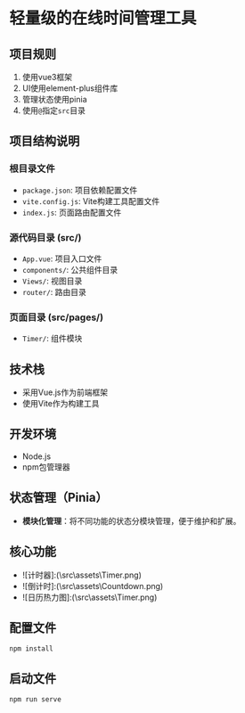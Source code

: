 # 轻量级的在线时间管理工具


## 项目规则
1. 使用vue3框架
2. UI使用element-plus组件库
3. 管理状态使用pinia
6. 使用`@`指定`src`目录

## 项目结构说明

### 根目录文件
- `package.json`: 项目依赖配置文件
- `vite.config.js`: Vite构建工具配置文件
- `index.js`: 页面路由配置文件

### 源代码目录 (src/)
- `App.vue`: 项目入口文件
- `components/`: 公共组件目录
- `Views/`: 视图目录
- `router/`: 路由目录


### 页面目录 (src/pages/)
- `Timer/`: 组件模块

## 技术栈
- 采用Vue.js作为前端框架
- 使用Vite作为构建工具

## 开发环境
- Node.js
- npm包管理器


## 状态管理（Pinia）

* **模块化管理**：将不同功能的状态分模块管理，便于维护和扩展。
  
## 核心功能

- ![计时器]:(\src\assets\Timer.png)
- ![倒计时]:(\src\assets\Countdown.png)
- ![日历热力图]:(\src\assets\Timer.png)

## 配置文件
 `npm install`

## 启动文件
 `npm run serve`
